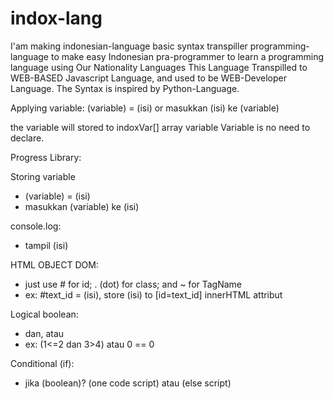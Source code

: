 # indox-lang
I'am making indonesian-language basic syntax transpiller programming-language to make easy Indonesian pra-programmer to learn a programming language using Our Nationality Languages
This Language Transpilled to WEB-BASED Javascript Language, and used to be WEB-Developer Language.
The Syntax is inspired by Python-Language.

Applying variable:
(variable) = (isi)
        or
masukkan (isi) ke (variable)

the variable will stored to indoxVar[] array variable
Variable is no need to declare.

Progress Library:

Storing variable
- (variable) = (isi)
- masukkan (variable) ke (isi)


console.log:
- tampil (isi)


HTML OBJECT DOM:
- just use # for id; . (dot) for class; and ~ for TagName
- ex: #text_id = (isi), store (isi) to [id=text_id] innerHTML attribut


Logical boolean:
- dan, atau
- ex: (1<=2 dan 3>4) atau 0 == 0


Conditional (if):
- jika (boolean)? (one code script) atau (else script)
